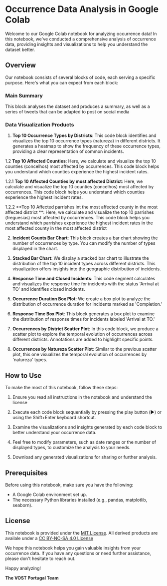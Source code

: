 # Occurrence Data Analysis in Google Colab

Welcome to our Google Colab notebook for analyzing occurrence data! In this notebook, we've conducted a comprehensive analysis of occurrence data, providing insights and visualizations to help you understand the dataset better.

## Overview

Our notebook consists of several blocks of code, each serving a specific purpose. Here's what you can expect from each block:

### Main Summary 

This block analyses the dataset and produces a summary, as well as a series of tweets that can be adapted to post on social media 

### Data Visualization Products 

1. **Top 10 Occurrence Types by Districts**: This code block identifies and visualizes the top 10 occurrence types (natureza) in different districts. It generates a heatmap to show the frequency of these occurrence types, providing a clear representation of common incidents.

1.2 **Top 10 Affected Counties**: Here, we calculate and visualize the top 10 counties (concelhos) most affected by occurrences. This code block helps you understand which counties experience the highest incident rates.

1.2.1 **Top 10 Affected Counties by most affected District**: Here, we calculate and visualize the top 10 counties (concelhos) most affected by occurrences. This code block helps you understand which counties experience the highest incident rates.

1.2.2 **Top 10 Affected parrishes int the most affected county in the most affected district **: Here, we calculate and visualize the top 10  parrishes (freguesias) most affected by occurrences. This code block helps you understand which parrishes experience the highest incident rates in the most affected county in the most affected district

2. **Incident Counts Bar Chart**: This block creates a bar chart showing the number of occurrences by type. You can modify the number of types displayed in the chart.

3. **Stacked Bar Chart**: We display a stacked bar chart to illustrate the distribution of the top 10 incident types across different districts. This visualization offers insights into the geographic distribution of incidents.

4. **Response Time and Closed Incidents**: This code segment calculates and visualizes the response time for incidents with the status 'Arrival at TO' and identifies closed incidents.

5. **Occurrence Duration Box Plot**: We create a box plot to analyze the distribution of occurrence duration for incidents marked as 'Completion.'

6. **Response Time Box Plot**: This block generates a box plot to examine the distribution of response times for incidents labeled 'Arrival at TO.'

7. **Occurrences by District Scatter Plot**: In this code block, we produce a scatter plot to explore the temporal evolution of occurrences across different districts. Annotations are added to highlight specific points.

8. **Occurrences by Natureza Scatter Plot**: Similar to the previous scatter plot, this one visualizes the temporal evolution of occurrences by 'natureza' types.

## How to Use

To make the most of this notebook, follow these steps:

1. Ensure you read all instructions in the notebook and understand the license

2. Execute each code block sequentially by pressing the play button (▶️) or using the Shift+Enter keyboard shortcut.

3. Examine the visualizations and insights generated by each code block to better understand your occurrence data.

4. Feel free to modify parameters, such as date ranges or the number of displayed types, to customize the analysis to your needs.

5. Download any generated visualizations for sharing or further analysis.

## Prerequisites

Before using this notebook, make sure you have the following:

- A Google Colab environment set up.
- The necessary Python libraries installed (e.g., pandas, matplotlib, seaborn).

## License

This notebook is provided under the [MIT License](LICENSE). All derived products are availale under a [CC BY-NC-SA 4.0 License](https://creativecommons.org/licenses/by-nc-sa/4.0/deed.en)

We hope this notebook helps you gain valuable insights from your occurrence data. If you have any questions or need further assistance, please don't hesitate to reach out.

Happy analyzing!

**The VOST Portugal Team**
